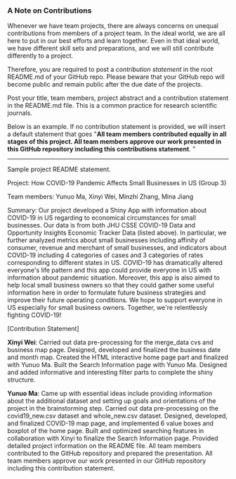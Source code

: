### A Note on Contributions

Whenever we have team projects, there are always concerns on unequal contributions from members of a project team. In the ideal world, we are all here to put in our best efforts and learn together. Even in that ideal world, we have different skill sets and preparations, and we will still contribute differently to a project. 

Therefore, you are required to post a *contribution statement* in the root README.md of your GitHub repo. Please beware that your GitHub repo will become public and remain public after the due date of the projects. 

Post your title, team members, project abstract and a contribution statement in the README.md file.  This is a common practice for research scientific journals. 

Below is an example. If no contribution statement is provided, we will insert a default statement that goes "**All team members contributed equally in all stages of this project. All team members approve our work presented in this GitHub repository including this contributions statement**. "

---
Sample project README statement.

Project: How COVID-19 Pandemic Affects Small Businesses in US (Group 3)

Team members: Yunuo Ma, Xinyi Wei, Minzhi Zhang, Mina Jiang

Summary: Our project developed a Shiny App with information about COVID-19 in US regarding to economical circumstances for small businesses. Our data is from both JHU CSSE COVID-19 Data and Opportunity Insights Economic Tracker Data (listed above). In particular, we further analyzed metrics about small businesses including affinity of consumer, revenue and merchant of small businesses, and indicators about COVID-19 including 4 categories of cases and 3 categories of rates corresponding to different states in US. COVID-19 has dramatically altered everyone's life pattern and this app could provide everyone in US with information about pandemic situation. Moreover, this app is also aimed to help local small business owners so that they could gather some useful information here in order to formulate future business strategies and improve their future operating conditions. We hope to support everyone in US especially for small business owners. Together, we're relentlessly fighting COVID-19!

[Contribution Statement] 

**Xinyi Wei**: Carried out data pre-processing for the merge_data cvs and business map page. Designed, developed and finalized the business date and month map. Created the HTML interactive home page part and finalized with Yunuo Ma. Built the Search Information page with Yunuo Ma. Designed and added informative and interesting filter parts to complete the shiny structure. 

**Yunuo Ma**: Came up with essential ideas include providing information about the additional dataset and setting up goals and orientations of the project in the brainstorming step. Carried out data pre-processing on the covid19_new.csv dataset and whole_new.csv dataset. Designed, developed, and finalized COVID-19 map page, and implemented 6 value boxes and boxplot of the home page. Built and optimized searching features in collaboration with Xinyi to finalize the Search Information page. Provided detailed project information on the README file. All team members contributed to the GitHub repository and prepared the presentation. All team members approve our work presented in our GitHub repository including this contribution statement.
